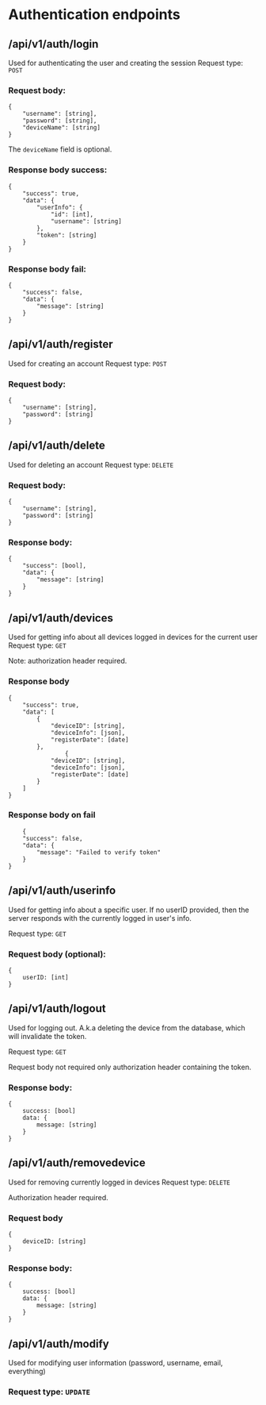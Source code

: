 # Authentication endpoints

## /api/v1/auth/login
Used for authenticating the user and creating the session
Request type: `POST`
### Request body:
```
{
    "username": [string],
    "password": [string],
    "deviceName": [string]
}
```
The `deviceName` field is optional.
### Response body success:
```
{
    "success": true,
    "data": {
        "userInfo": {
            "id": [int],
            "username": [string]
        },
        "token": [string]
    }
}
```

### Response body fail:
```
{
    "success": false,
    "data": {
        "message": [string]
    }
}
```

## /api/v1/auth/register
Used for creating an account
Request type: `POST`
### Request body:
```
{
    "username": [string],
    "password": [string]
}
```

## /api/v1/auth/delete
Used for deleting an account
Request type: `DELETE`
### Request body:
```
{
    "username": [string],
    "password": [string]
}
```

### Response body:
```
{
    "success": [bool],
    "data": {
        "message": [string]
    }
}
```

## /api/v1/auth/devices
Used for getting info about all devices logged in devices for the current user
Request type: `GET`

Note: authorization header required.

### Response body
```
{
    "success": true,
    "data": [
        {
            "deviceID": [string],
            "deviceInfo": [json],
            "registerDate": [date]
        },
                {
            "deviceID": [string],
            "deviceInfo": [json],
            "registerDate": [date]
        }
    ]
}
```

### Response body on fail
```
    {
    "success": false,
    "data": {
        "message": "Failed to verify token"
    }
}
```

## /api/v1/auth/userinfo
Used for getting info about a specific user. If no userID provided, then the server responds with the currently logged in user's info.

Request type: `GET`

### Request body (optional):
```
{
    userID: [int]
}
``` 

## /api/v1/auth/logout
Used for logging out. A.k.a deleting the device from the database, which will invalidate the token.

Request type: `GET`

Request body not required only authorization header containing the token.

### Response body:
```
{
    success: [bool]
    data: {
        message: [string]
    }
}
```

## /api/v1/auth/removedevice
Used for removing currently logged in devices
Request type: `DELETE`

Authorization header required.
### Request body
```
{
    deviceID: [string]
}
```

### Response body:
```
{
    success: [bool]
    data: {
        message: [string]
    }
}
```

## /api/v1/auth/modify
Used for modifying user information (password, username, email, everything)
### Request type: `UPDATE`
